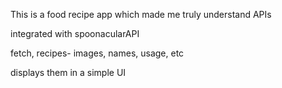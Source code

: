 This is a food recipe app which made me truly understand APIs

integrated with spoonacularAPI 

fetch, recipes- images, names, usage, etc

displays them in a simple UI
